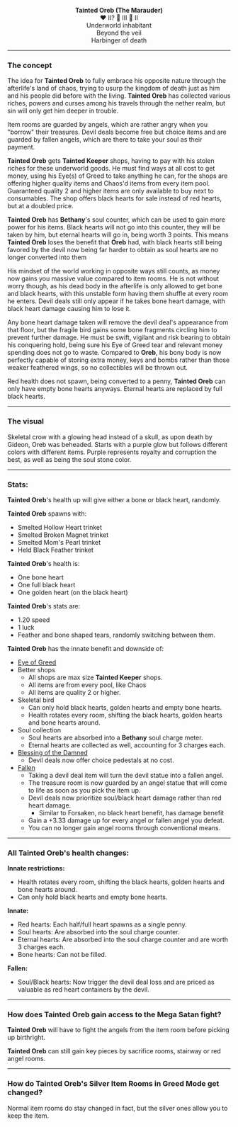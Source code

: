 <p style="text-align: center;">
  <b>Tainted Oreb (The Marauder)</b>
  <br>
  ❤ II? 🥾 III 🔪 II
  <br>
  Underworld inhabitant
  <br>
  Beyond the veil
  <br>
  Harbinger of death
</p>

---

### The concept

The idea for **Tainted Oreb** to fully embrace his opposite nature through the afterlife's land of chaos, trying to usurp the kingdom of death just as him and his people did before with the living.
**Tainted Oreb** has collected various riches, powers and curses among his travels through the nether realm, but sin will only get him deeper in trouble.

Item rooms are guarded by angels, which are rather angry when you "borrow" their treasures.
Devil deals become free but choice items and are guarded by fallen angels, which are there to take your soul as their payment.

**Tainted Oreb** gets **Tainted Keeper** shops, having to pay with his stolen riches for these underworld goods.
He must find ways at all cost to get money, using his Eye(s) of Greed to take anything he can, for the shops are offering higher quality items and Chaos'd items from every item pool.
Guaranteed quality 2 and higher items are only available to buy next to consumables.
The shop offers black hearts for sale instead of red hearts, but at a doubled price.

**Tainted Oreb** has **Bethany**'s soul counter, which can be used to gain more power for his items.
Black hearts will not go into this counter, they will be taken by him, but eternal hearts will go in, being worth 3 points.
This means **Tainted Oreb** loses the benefit that **Oreb** had, with black hearts still being favored by the devil now being far harder to obtain as soul hearts are no longer converted into them

His mindset of the world working in opposite ways still counts, as money now gains you massive value compared to item rooms.
He is not without worry though, as his dead body in the afterlife is only allowed to get bone and black hearts, with this unstable form having them shuffle at every room he enters.
Devil deals still only appear if he takes bone heart damage, with black heart damage causing him to lose it.

Any bone heart damage taken will remove the devil deal's appearance from that floor, but the fragile bird gains some bone fragments circling him to prevent further damage.
He must be swift, vigilant and risk bearing to obtain his conquering hold, being sure his Eye of Greed tear and relevant money spending does not go to waste.
Compared to **Oreb**, his bony body is now perfectly capable of storing extra money, keys and bombs rather than those weaker feathered wings, so no collectibles will be thrown out.

Red health does not spawn, being converted to a penny, **Tainted Oreb** can only have empty bone hearts anyways.
Eternal hearts are replaced by full black hearts.

---

### The visual

Skeletal crow with a glowing head instead of a skull, as upon death by Gideon, Oreb was beheaded.
Starts with a purple glow but follows different colors with different items.
Purple represents royalty and corruption the best, as well as being the soul stone color.

---

### Stats:

**Tainted Oreb**'s health up will give either a bone or black heart, randomly.

**Tainted Oreb** spawns with:
- Smelted Hollow Heart trinket
- Smelted Broken Magnet trinket
- Smelted Mom's Pearl trinket
- Held Black Feather trinket

**Tainted Oreb**'s health is:
- One bone heart
- One full black heart
- One golden heart (on the black heart)

**Tainted Oreb**'s stats are:
- 1.20 speed
- 1 luck
- Feather and bone shaped tears, randomly switching between them.

**Tainted Oreb** has the innate benefit and downside of:
- [Eye of Greed](https://bindingofisaacrebirth.fandom.com/wiki/Eye_of_Greed)
- Better shops
  - All shops are max size **Tainted Keeper** shops.
  - All items are from every pool, like Chaos
  - All items are quality 2 or higher.
- Skeletal bird
  - Can only hold black hearts, golden hearts and empty bone hearts.
  - Health rotates every room, shifting the black hearts, golden hearts and bone hearts around.
- Soul collection
  - Soul hearts are absorbed into a **Bethany** soul charge meter.
  - Eternal hearts are collected as well, accounting for 3 charges each.
- [Blessing of the Damned](/docs/items/passive/okay/Blessing%20of%20the%20damned/idea.md)
  - Devil deals now offer choice pedestals at no cost.
- [Fallen](/docs/items/passive/okay/Fallen/idea.md)
  - Taking a devil deal item will turn the devil statue into a fallen angel.
  - The treasure room is now guarded by an angel statue that will come to life as soon as you pick the item up.
  - Devil deals now prioritize soul/black heart damage rather than red heart damage.
    - Similar to Forsaken, no black heart benefit, has damage benefit
  - Gain a +3.33 damage up for every angel or fallen angel you defeat.
  - You can no longer gain angel rooms through conventional means.

---

### All Tainted Oreb's health changes:

**Innate restrictions:**
- Health rotates every room, shifting the black hearts, golden hearts and bone hearts around.
- Can only hold black hearts and empty bone hearts.

**Innate:**
- Red hearts: Each half/full heart spawns as a single penny.
- Soul hearts: Are absorbed into the soul charge counter.
- Eternal hearts: Are absorbed into the soul charge counter and are worth 3 charges each.
- Bone hearts: Can not be filled.

**Fallen:**
- Soul/Black hearts: Now trigger the devil deal loss and are priced as valuable as red heart containers by the devil.

---

### How does Tainted Oreb gain access to the Mega Satan fight?

**Tainted Oreb** will have to fight the angels from the item room before picking up birthright.

**Tainted Oreb** can still gain key pieces by sacrifice rooms, stairway or red angel rooms.

---

### How do Tainted Oreb's Silver Item Rooms in Greed Mode get changed?

Normal item rooms do stay changed in fact, but the silver ones allow you to keep the item.